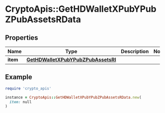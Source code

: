 # CryptoApis::GetHDWalletXPubYPubZPubAssetsRData

## Properties

| Name | Type | Description | Notes |
| ---- | ---- | ----------- | ----- |
| **item** | [**GetHDWalletXPubYPubZPubAssetsRI**](GetHDWalletXPubYPubZPubAssetsRI.md) |  |  |

## Example

```ruby
require 'crypto_apis'

instance = CryptoApis::GetHDWalletXPubYPubZPubAssetsRData.new(
  item: null
)
```

